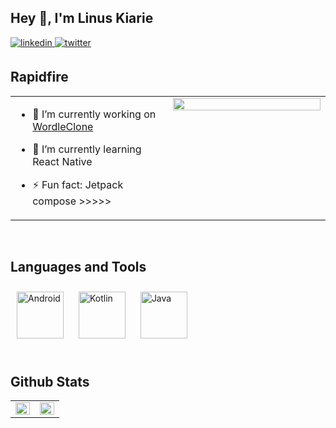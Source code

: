 ## Hey 👋, I'm Linus Kiarie  
 
<a href="https://linkedin.com/in/www.linkedin.com/in/linus-kiarie" target="_blank">
<img src=https://img.shields.io/badge/linkedin-%231E77B5.svg?&style=for-the-badge&logo=linkedin&logoColor=white alt=linkedin style="margin-bottom: 5px;" />
</a>  
<a href="https://twitter.com/@KiarieLinus" target="_blank">
<img src=https://img.shields.io/badge/twitter-%2300acee.svg?&style=for-the-badge&logo=twitter&logoColor=white alt=twitter style="margin-bottom: 5px;" />
</a>

<br/>  


## Rapidfire  
<table><tr><td valign="top" width="50%">

- 🔭 I’m currently working on [WordleClone](https://github.com/KiarieLinus/WordleClone)  
  

- 🌱 I’m currently learning React Native  
  

- ⚡ Fun fact: Jetpack compose >>>>>  


</td><td valign="top" width="50%">

<div align="center">
<img src="https://rishavanand.github.io/static/images/greetings.gif" align="center" style="width: 100%" />
</div>  


</td></tr></table>  

<br/>  


## Languages and Tools  
<div >  
<a href="https://www.android.com/intl/en_in/" target="_blank"><img style="margin: 10px" src="https://profilinator.rishav.dev/skills-assets/android-original-wordmark.svg" alt="Android" height="75" /></a>  
<a href="https://kotlinlang.org/" target="_blank"><img style="margin: 10px" src="https://profilinator.rishav.dev/skills-assets/kotlinlang-icon.svg" alt="Kotlin" height="75" /></a>  
<a href="https://www.java.com/" target="_blank"><img style="margin: 10px" src="https://profilinator.rishav.dev/skills-assets/java-original-wordmark.svg" alt="Java" height="75" /></a>  
</div>  

<br/> 

## Github Stats  
<table><tr><td valign="top" width="50%">

<img src="https://github-readme-stats.vercel.app/api?username=KiarieLinus" align="left" style="width: 100%" />
</td><td valign="top" width="50%">

<img src="https://github-readme-stats.vercel.app/api/top-langs/?username=KiarieLinus&layout=compact" align="left" style="width: 100%" />

</td></tr></table>  

<br/>  
